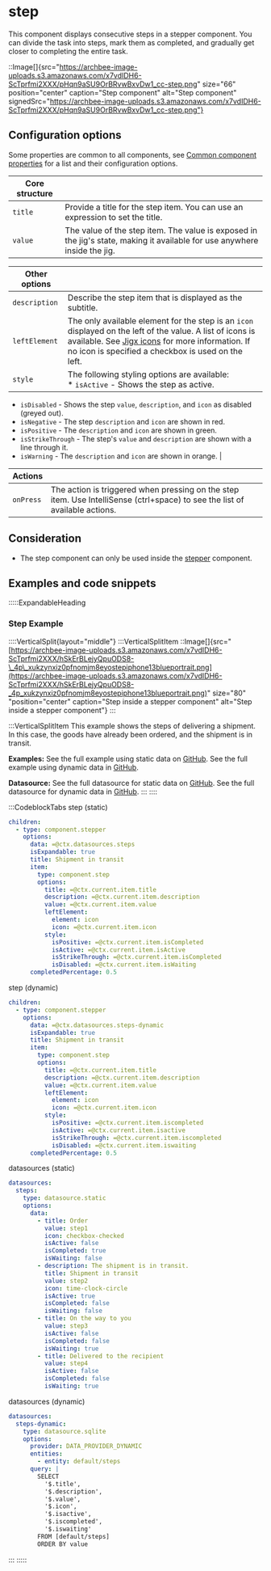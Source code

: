 # step

This component displays consecutive steps in a stepper component. You can divide the task into steps, mark them as completed, and gradually get closer to completing the entire task.

::Image[]{src="https://archbee-image-uploads.s3.amazonaws.com/x7vdIDH6-ScTprfmi2XXX/pHqn9aSU9OrBRvwBxvDw1_cc-step.png" size="66" position="center" caption="Step component" alt="Step component" signedSrc="https://archbee-image-uploads.s3.amazonaws.com/x7vdIDH6-ScTprfmi2XXX/pHqn9aSU9OrBRvwBxvDw1_cc-step.png"}

## Configuration options

Some properties are common to all components, see [Common component properties](docId\:LLnTD-rxe8FmH7WpC5cZb) for a list and their configuration options.

| **Core structure** |                                                                                                                           |
| ------------------ | ------------------------------------------------------------------------------------------------------------------------- |
| `title`            | Provide a title for the step item. You can use an expression to set the title.                                            |
| `value`            | The value of the step item. The value is exposed in the jig's state, making it available for use anywhere inside the jig. |

| **Other options** |                                                                                                                                                                                                                                                                                                                                                                                                                                                                                               |
| ----------------- | --------------------------------------------------------------------------------------------------------------------------------------------------------------------------------------------------------------------------------------------------------------------------------------------------------------------------------------------------------------------------------------------------------------------------------------------------------------------------------------------- |
| `description`     | Describe the step item that is displayed as the subtitle.                                                                                                                                                                                                                                                                                                                                                                                                                                     |
| `leftElement`     | The only available element for the step is an `icon` displayed on the left of the value. A list of icons is available. See [Jigx icons](#) for more information. If no icon is specified a checkbox is used on the left.                                                                                                                                                                                                                                                                      |
| `style`           | The following styling options are available:<br />* `isActive` - Shows the step as active.
* `isDisabled` - Shows the step `value`, `description`, and `icon` as disabled (greyed out).
* `isNegative` - The step `description` and `icon` are shown in red.
* `isPositive` - The `description` and `icon` are shown in green.
* `isStrikeThrough` - The step's `value` and `description` are shown with a line through it.
* `isWarning` - The `description` and `icon` are shown in orange. |

| **Actions** |                                                                                                                             |
| ----------- | --------------------------------------------------------------------------------------------------------------------------- |
| `onPress`   | The action is triggered when pressing on the step item. Use IntelliSense (ctrl+space) to see the list of available actions. |

## Consideration

- The step component can only be used inside the <a href="https://docs.jigx.com/examples/stepper" target="_blank">stepper</a> component.

## Examples and code snippets

:::::ExpandableHeading
### Step Example

::::VerticalSplit{layout="middle"}
:::VerticalSplitItem
\::Image\[]\{src="[https://archbee-image-uploads.s3.amazonaws.com/x7vdIDH6-ScTprfmi2XXX/hSkErBLejyQpuODS8-\_4p\_xukzynxiz0pfnomjm8eyostepiphone13blueportrait.png](https://archbee-image-uploads.s3.amazonaws.com/x7vdIDH6-ScTprfmi2XXX/hSkErBLejyQpuODS8-_4p_xukzynxiz0pfnomjm8eyostepiphone13blueportrait.png)" size="80" "position="center" caption="Step inside a stepper component" alt="Step inside a stepper component"}
:::

:::VerticalSplitItem
This example shows the steps of delivering a shipment. In this case, the goods have already been ordered, and the shipment is in transit.

**Examples:**
See the full example using static data on [GitHub](https://github.com/jigx-com/jigx-samples/blob/main/quickstart/jigx-samples/jigs/jigx-components/stepper/static-data/stepper-example/stepper-example.jigx).
See the full example using dynamic data in [GitHub](https://github.com/jigx-com/jigx-samples/blob/main/quickstart/jigx-samples/jigs/jigx-components/stepper/dynamic-data/stepper-example/stepper-example-dynamic.jigx).

**Datasource:**
See the full datasource for static data on [GitHub](https://github.com/jigx-com/jigx-samples/blob/main/quickstart/jigx-samples/datasources/adhoc-components/steps.jigx).
See the full datasource for dynamic data in [GitHub](https://github.com/jigx-com/jigx-samples/blob/main/quickstart/jigx-samples/datasources/adhoc-components/steps-dynamic.jigx).
:::
::::

:::CodeblockTabs
step (static)

```yaml
children:
  - type: component.stepper
    options:
      data: =@ctx.datasources.steps
      isExpandable: true
      title: Shipment in transit
      item:
        type: component.step
        options:
          title: =@ctx.current.item.title
          description: =@ctx.current.item.description
          value: =@ctx.current.item.value 
          leftElement:
            element: icon
            icon: =@ctx.current.item.icon
          style:
            isPositive: =@ctx.current.item.isCompleted
            isActive: =@ctx.current.item.isActive
            isStrikeThrough: =@ctx.current.item.isCompleted
            isDisabled: =@ctx.current.item.isWaiting
      completedPercentage: 0.5
```

step (dynamic)

```yaml
children:
  - type: component.stepper
    options:
      data: =@ctx.datasources.steps-dynamic
      isExpandable: true
      title: Shipment in transit
      item:
        type: component.step
        options:
          title: =@ctx.current.item.title
          description: =@ctx.current.item.description
          value: =@ctx.current.item.value 
          leftElement:
            element: icon
            icon: =@ctx.current.item.icon
          style:
            isPositive: =@ctx.current.item.iscompleted
            isActive: =@ctx.current.item.isactive
            isStrikeThrough: =@ctx.current.item.iscompleted
            isDisabled: =@ctx.current.item.iswaiting
      completedPercentage: 0.5
```

datasources (static)

```yaml
datasources:
  steps:
    type: datasource.static
    options:
      data:
        - title: Order
          value: step1
          icon: checkbox-checked
          isActive: false
          isCompleted: true
          isWaiting: false
        - description: The shipment is in transit.
          title: Shipment in transit
          value: step2
          icon: time-clock-circle
          isActive: true
          isCompleted: false
          isWaiting: false
        - title: On the way to you
          value: step3
          isActive: false
          isCompleted: false
          isWaiting: true
        - title: Delivered to the recipient
          value: step4
          isActive: false
          isCompleted: false
          isWaiting: true
```

datasources (dynamic)

```yaml
datasources:
  steps-dynamic:
    type: datasource.sqlite
    options:
      provider: DATA_PROVIDER_DYNAMIC
      entities:
        - entity: default/steps
      query: |
        SELECT
          '$.title',
          '$.description',
          '$.value',
          '$.icon',
          '$.isactive',
          '$.iscompleted',
          '$.iswaiting'
        FROM [default/steps]
        ORDER BY value
```
:::
:::::

